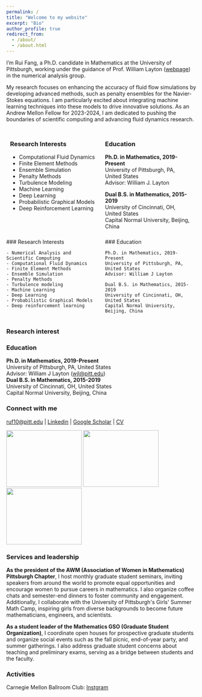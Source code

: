 ```yaml
---
permalink: /
title: "Welcome to my website"
excerpt: "Bio"
author_profile: true
redirect_from: 
  - /about/
  - /about.html
---
```

I’m Rui Fang, a Ph.D. candidate in Mathematics at the University of Pittsburgh, working under the guidance of Prof. William Layton ([webpage](https://www.mathematics.pitt.edu/people/ant-73)) in the numerical analysis group.

My research focuses on enhancing the accuracy of fluid flow simulations by developing advanced methods, such as penalty ensembles for the Navier-Stokes equations. I am particularly excited about integrating machine learning techniques into these models to drive innovative solutions. As an Andrew Mellon Fellow for 2023-2024, I am dedicated to pushing the boundaries of scientific computing and advancing fluid dynamics research. <br />
<div style="display: flex;">

<div style="flex: 1; padding: 10px;">
<h3>Research Interests </h3>
<ul>
  <li>Computational Fluid Dynamics</li>
  <li>Finite Element Methods</li>
  <li>Ensemble Simulation</li>
  <li>Penalty Methods</li>
  <li>Turbulence Modeling</li>
  <li>Machine Learning</li>
  <li>Deep Learning</li>
  <li>Probabilistic Graphical Models</li>
  <li>Deep Reinforcement Learning</li>
</ul>
</div>

<div style="flex: 1; padding: 10px;">
<h3>Education</h3>
<p><strong>Ph.D. in Mathematics, 2019-Present</strong><br>
University of Pittsburgh, PA, United States<br>
Advisor: William J. Layton</p>

<p><strong>Dual B.S. in Mathematics, 2015-2019</strong><br>
University of Cincinnati, OH, United States<br>
Capital Normal University, Beijing, China</p>
</div>

</div>




<div style="display: flex;">

  <!-- Left Column: Research Interests -->
  <div style="flex: 1; padding-right: 20px;">
      ### Research Interests
    
    - Numerical Analysis and Scientific Computing
    - Computational Fluid Dynamics
    - Finite Element Methods
    - Ensemble Simulation
    - Penalty Methods
    - Turbulence modeling
    - Machine Learning
    - Deep Learning
    - Probabilistic Graphical Models
    - Deep reinforcement learning 
      
  </div>

  <!-- Right Column: Education -->
  <div style="flex: 1;">
         ### Education 
    
    Ph.D. in Mathematics, 2019-Present 
    University of Pittsburgh, PA, United States  
    Advisor: William J Layton  

    Dual B.S. in Mathematics, 2015-2019
    University of Cincinnati, OH, United States  
    Capital Normal University, Beijing, China
  </div>

</div>

### Research interest

### Education
**Ph.D. in Mathematics, 2019-Present** <br /> 
University of Pittsburgh, PA, United States <br />
Advisor: William J Layton (wjl@pitt.edu) <br />
**Dual B.S. in Mathematics, 2015-2019** <br />
University of Cincinnati, OH, United States <br />
Capital Normal University, Beijing, China 
### Connect with me
[ruf10@pitt.edu](mailto:ruf10@pitt.edu) |  [Linkedin](https://www.linkedin.com/in/ruf10/)  |  [Google Scholar](https://scholar.google.com/citations?user=W9GY0i0AAAAJ&hl=en)  |  [CV](https://ruf10.github.io/CV_RuiFang.pdf) 

<img src="{{ site.url }}{{ site.baseurl }}/images/rui-single.jpg" style="width: 200px; height: 150px; object-fit: cover;" />
<img src="{{ site.url }}{{ site.baseurl }}/images/rui-ammcs.png" style="width: 200px; height: 150px; object-fit: cover;" />
<img src="{{ site.url }}{{ site.baseurl }}/images/finite_element_circus.jpg" style="width: 200px; height: 150px; object-fit: cover;" />

### Services and leadership
**As the president of the AWM (Association of Women in Mathematics) Pittsburgh Chapter**, I host monthly graduate student seminars, inviting speakers from around the world to promote equal opportunities and encourage women to pursue careers in mathematics. I also organize coffee chats and semester-end dinners to foster community and engagement. Additionally, I collaborate with the University of Pittsburgh's Girls' Summer Math Camp, inspiring girls from diverse backgrounds to become future mathematicians, engineers, and scientists. <br />

**As a student leader of the Mathematics GSO (Graduate Student Organization)**, I coordinate open houses for prospective graduate students and organize social events such as the fall picnic, end-of-year party, and summer gatherings. I also address graduate student concerns about teaching and preliminary exams, serving as a bridge between students and the faculty. <br />

### Activities
Carnegie Mellon Ballroom Club: [Instgram](https://www.instagram.com/cmuballroom?igsh=NDlyZmZubTY0eXhy) <br />







